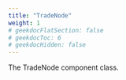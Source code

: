 ```yaml
---
title: "TradeNode"
weight: 1
# geekdocFlatSection: false
# geekdocToc: 6
# geekdocHidden: false
---
```


The TradeNode component class.
